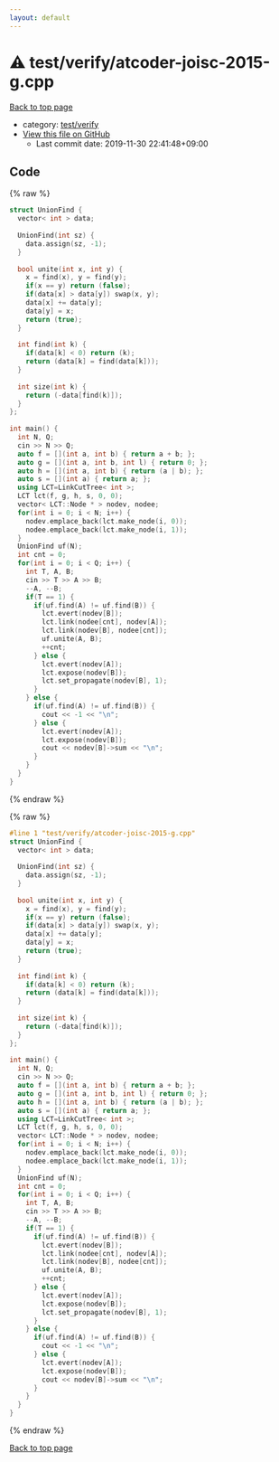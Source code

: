 ```yaml
---
layout: default
---
```


<!-- mathjax config similar to math.stackexchange -->
<script type="text/javascript" async
  src="https://cdnjs.cloudflare.com/ajax/libs/mathjax/2.7.5/MathJax.js?config=TeX-MML-AM_CHTML">
</script>
<script type="text/x-mathjax-config">
  MathJax.Hub.Config({
    TeX: { equationNumbers: { autoNumber: "AMS" }},
    tex2jax: {
      inlineMath: [ ['$','$'] ],
      processEscapes: true
    },
    "HTML-CSS": { matchFontHeight: false },
    displayAlign: "left",
    displayIndent: "2em"
  });
</script>

<script type="text/javascript" src="https://cdnjs.cloudflare.com/ajax/libs/jquery/3.4.1/jquery.min.js"></script>
<script src="https://cdn.jsdelivr.net/npm/jquery-balloon-js@1.1.2/jquery.balloon.min.js" integrity="sha256-ZEYs9VrgAeNuPvs15E39OsyOJaIkXEEt10fzxJ20+2I=" crossorigin="anonymous"></script>
<script type="text/javascript" src="../../../assets/js/copy-button.js"></script>
<link rel="stylesheet" href="../../../assets/css/copy-button.css" />


# :warning: test/verify/atcoder-joisc-2015-g.cpp

<a href="../../../index.html">Back to top page</a>

* category: <a href="../../../index.html#5a4423c79a88aeb6104a40a645f9430c">test/verify</a>
* <a href="{{ site.github.repository_url }}/blob/master/test/verify/atcoder-joisc-2015-g.cpp">View this file on GitHub</a>
    - Last commit date: 2019-11-30 22:41:48+09:00




## Code

<a id="unbundled"></a>
{% raw %}
```cpp
struct UnionFind {
  vector< int > data;
 
  UnionFind(int sz) {
    data.assign(sz, -1);
  }
 
  bool unite(int x, int y) {
    x = find(x), y = find(y);
    if(x == y) return (false);
    if(data[x] > data[y]) swap(x, y);
    data[x] += data[y];
    data[y] = x;
    return (true);
  }
 
  int find(int k) {
    if(data[k] < 0) return (k);
    return (data[k] = find(data[k]));
  }
 
  int size(int k) {
    return (-data[find(k)]);
  }
};
 
int main() {
  int N, Q;
  cin >> N >> Q;
  auto f = [](int a, int b) { return a + b; };
  auto g = [](int a, int b, int l) { return 0; };
  auto h = [](int a, int b) { return (a | b); };
  auto s = [](int a) { return a; };
  using LCT=LinkCutTree< int >;
  LCT lct(f, g, h, s, 0, 0);
  vector< LCT::Node * > nodev, nodee;
  for(int i = 0; i < N; i++) {
    nodev.emplace_back(lct.make_node(i, 0));
    nodee.emplace_back(lct.make_node(i, 1));
  }
  UnionFind uf(N);
  int cnt = 0;
  for(int i = 0; i < Q; i++) {
    int T, A, B;
    cin >> T >> A >> B;
    --A, --B;
    if(T == 1) {
      if(uf.find(A) != uf.find(B)) {
        lct.evert(nodev[B]);
        lct.link(nodee[cnt], nodev[A]);
        lct.link(nodev[B], nodee[cnt]);
        uf.unite(A, B);
        ++cnt;
      } else {
        lct.evert(nodev[A]);
        lct.expose(nodev[B]);
        lct.set_propagate(nodev[B], 1);
      }
    } else {
      if(uf.find(A) != uf.find(B)) {
        cout << -1 << "\n";
      } else {
        lct.evert(nodev[A]);
        lct.expose(nodev[B]);
        cout << nodev[B]->sum << "\n";
      }
    }
  }
}

```
{% endraw %}

<a id="bundled"></a>
{% raw %}
```cpp
#line 1 "test/verify/atcoder-joisc-2015-g.cpp"
struct UnionFind {
  vector< int > data;
 
  UnionFind(int sz) {
    data.assign(sz, -1);
  }
 
  bool unite(int x, int y) {
    x = find(x), y = find(y);
    if(x == y) return (false);
    if(data[x] > data[y]) swap(x, y);
    data[x] += data[y];
    data[y] = x;
    return (true);
  }
 
  int find(int k) {
    if(data[k] < 0) return (k);
    return (data[k] = find(data[k]));
  }
 
  int size(int k) {
    return (-data[find(k)]);
  }
};
 
int main() {
  int N, Q;
  cin >> N >> Q;
  auto f = [](int a, int b) { return a + b; };
  auto g = [](int a, int b, int l) { return 0; };
  auto h = [](int a, int b) { return (a | b); };
  auto s = [](int a) { return a; };
  using LCT=LinkCutTree< int >;
  LCT lct(f, g, h, s, 0, 0);
  vector< LCT::Node * > nodev, nodee;
  for(int i = 0; i < N; i++) {
    nodev.emplace_back(lct.make_node(i, 0));
    nodee.emplace_back(lct.make_node(i, 1));
  }
  UnionFind uf(N);
  int cnt = 0;
  for(int i = 0; i < Q; i++) {
    int T, A, B;
    cin >> T >> A >> B;
    --A, --B;
    if(T == 1) {
      if(uf.find(A) != uf.find(B)) {
        lct.evert(nodev[B]);
        lct.link(nodee[cnt], nodev[A]);
        lct.link(nodev[B], nodee[cnt]);
        uf.unite(A, B);
        ++cnt;
      } else {
        lct.evert(nodev[A]);
        lct.expose(nodev[B]);
        lct.set_propagate(nodev[B], 1);
      }
    } else {
      if(uf.find(A) != uf.find(B)) {
        cout << -1 << "\n";
      } else {
        lct.evert(nodev[A]);
        lct.expose(nodev[B]);
        cout << nodev[B]->sum << "\n";
      }
    }
  }
}

```
{% endraw %}

<a href="../../../index.html">Back to top page</a>

